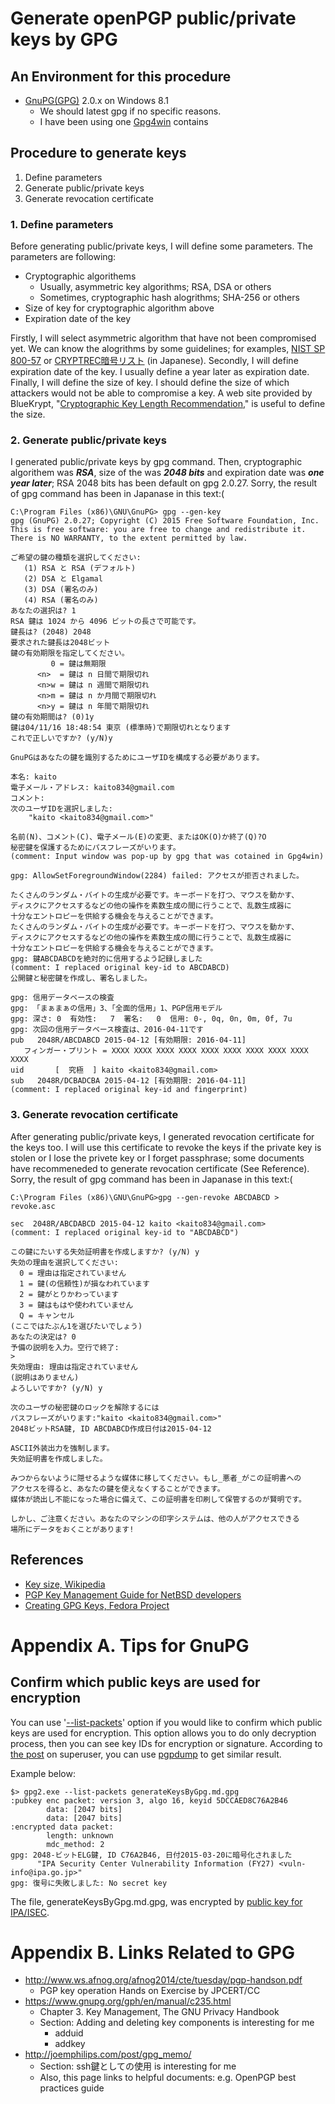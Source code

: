 # Generate openPGP public/private keys by GPG

## An Environment for this procedure
- [GnuPG(GPG)](https://www.gnupg.org/) 2.0.x on Windows 8.1
  - We should latest gpg if no specific reasons.
  - I have been using one [Gpg4win](http://www.gpg4win.org/) contains

## Procedure to generate keys
1. Define parameters
2. Generate public/private keys
3. Generate revocation certificate

### 1. Define parameters
Before generating public/private keys, I will define some parameters. The parameters are following:
- Cryptographic algorithems
  - Usually, asymmetric key algorithms; RSA, DSA or others
  - Sometimes, cryptographic hash alogrithms; SHA-256 or others
- Size of key for cryptographic algorithm above
- Expiration date of the key

Firstly, I will select asymmetric algorithm that have not been compromised yet. We can know the alogrithms by some guidelines; for examples, [NIST SP 800-57](http://csrc.nist.gov/publications/nistpubs/800-57/sp800-57_part1_rev3_general.pdf) or [CRYPTREC暗号リスト](http://www.cryptrec.go.jp/images/cryptrec_ciphers_list_2013.pdf) (in Japanese). Secondly, I will define expiration date of the key. I usually define a year later as expiration date. Finally, I will define the size of key. I should define the size of which attackers would not be able to compromise a key. A web site provided by BlueKrypt, "[Cryptographic Key Length Recommendation](http://www.keylength.com/en/compare/)," is useful to define the size.

### 2. Generate public/private keys
I generated public/private keys by gpg command. Then, cryptographic algorithem was **_RSA_**, size of the was **_2048 bits_** and expiration date was **_one year later_**; RSA 2048 bits has been default on gpg 2.0.27. Sorry, the result of gpg command has been in Japanase in this text:(

```
C:\Program Files (x86)\GNU\GnuPG> gpg --gen-key
gpg (GnuPG) 2.0.27; Copyright (C) 2015 Free Software Foundation, Inc.
This is free software: you are free to change and redistribute it.
There is NO WARRANTY, to the extent permitted by law.

ご希望の鍵の種類を選択してください:
   (1) RSA と RSA (デフォルト)
   (2) DSA と Elgamal
   (3) DSA (署名のみ)
   (4) RSA (署名のみ)
あなたの選択は? 1
RSA 鍵は 1024 から 4096 ビットの長さで可能です。
鍵長は? (2048) 2048
要求された鍵長は2048ビット
鍵の有効期限を指定してください。
         0 = 鍵は無期限
      <n>  = 鍵は n 日間で期限切れ
      <n>w = 鍵は n 週間で期限切れ
      <n>m = 鍵は n か月間で期限切れ
      <n>y = 鍵は n 年間で期限切れ
鍵の有効期間は? (0)1y
鍵は04/11/16 18:48:54 東京 (標準時)で期限切れとなります
これで正しいですか? (y/N)y

GnuPGはあなたの鍵を識別するためにユーザIDを構成する必要があります。

本名: kaito
電子メール・アドレス: kaito834@gmail.com
コメント:
次のユーザIDを選択しました:
    "kaito <kaito834@gmail.com>"

名前(N)、コメント(C)、電子メール(E)の変更、またはOK(O)か終了(Q)?O
秘密鍵を保護するためにパスフレーズがいります。
(comment: Input window was pop-up by gpg that was cotained in Gpg4win)

gpg: AllowSetForegroundWindow(2284) failed: アクセスが拒否されました。

たくさんのランダム・バイトの生成が必要です。キーボードを打つ、マウスを動かす、
ディスクにアクセスするなどの他の操作を素数生成の間に行うことで、乱数生成器に
十分なエントロピーを供給する機会を与えることができます。
たくさんのランダム・バイトの生成が必要です。キーボードを打つ、マウスを動かす、
ディスクにアクセスするなどの他の操作を素数生成の間に行うことで、乱数生成器に
十分なエントロピーを供給する機会を与えることができます。
gpg: 鍵ABCDABCDを絶対的に信用するよう記録しました
(comment: I replaced original key-id to ABCDABCD)
公開鍵と秘密鍵を作成し、署名しました。

gpg: 信用データベースの検査
gpg: 「まぁまぁの信用」3、「全面的信用」1、PGP信用モデル
gpg: 深さ: 0  有効性:   7  署名:   0  信用: 0-, 0q, 0n, 0m, 0f, 7u
gpg: 次回の信用データベース検査は、2016-04-11です
pub   2048R/ABCDABCD 2015-04-12 [有効期限: 2016-04-11]
   フィンガー・プリント = XXXX XXXX XXXX XXXX XXXX XXXX XXXX XXXX XXXX XXXX
uid       [  究極  ] kaito <kaito834@gmail.com>
sub   2048R/DCBADCBA 2015-04-12 [有効期限: 2016-04-11]
(comment: I replaced original key-id and fingerprint)
```

### 3. Generate revocation certificate
After generating public/private keys, I generated revocation certificate for the keys too. I will use this certificate to revoke the keys if the private key is stolen or I lose the privete key or I forget passphrase; some documents have recommeneded to generate revocation certificate (See Reference). Sorry, the result of gpg command has been in Japanase in this text:(

```
C:\Program Files (x86)\GNU\GnuPG>gpg --gen-revoke ABCDABCD > revoke.asc

sec  2048R/ABCDABCD 2015-04-12 kaito <kaito834@gmail.com>
(comment: I replaced original key-id to "ABCDABCD")

この鍵にたいする失効証明書を作成しますか? (y/N) y
失効の理由を選択してください:
  0 = 理由は指定されていません
  1 = 鍵(の信頼性)が損なわれています
  2 = 鍵がとりかわっています
  3 = 鍵はもはや使われていません
  Q = キャンセル
(ここではたぶん1を選びたいでしょう)
あなたの決定は? 0
予備の説明を入力。空行で終了:
>
失効理由: 理由は指定されていません
(説明はありません)
よろしいですか? (y/N) y

次のユーザの秘密鍵のロックを解除するには
パスフレーズがいります:"kaito <kaito834@gmail.com>"
2048ビットRSA鍵, ID ABCDABCD作成日付は2015-04-12

ASCII外装出力を強制します。
失効証明書を作成しました。

みつからないように隠せるような媒体に移してください。もし_悪者_がこの証明書への
アクセスを得ると、あなたの鍵を使えなくすることができます。
媒体が読出し不能になった場合に備えて、この証明書を印刷して保管するのが賢明です。

しかし、ご注意ください。あなたのマシンの印字システムは、他の人がアクセスできる
場所にデータをおくことがあります!
```

## References
- [Key size, Wikipedia](http://en.wikipedia.org/wiki/Key_size)
- [PGP Key Management Guide for NetBSD developers](http://www.netbsd.org/developers/pgp.html#manage-recommendations)
- [Creating GPG Keys, Fedora Project](https://fedoraproject.org/wiki/Creating_GPG_Keys#GPG_Key_Revocation)

# Appendix A. Tips for GnuPG
## Confirm which public keys are used for encryption
You can use '[--list-packets](https://www.gnupg.org/documentation/manuals/gnupg/Operational-GPG-Commands.html)' option if you would like to confirm which public keys are used for encryption.
This option allows you to do only decryption process, then you can see key IDs for encryption or signature.
According to [the post](http://superuser.com/questions/696941/human-readable-dump-of-gpg-public-key) on superuser, you can use [pgpdump](https://github.com/kazu-yamamoto/pgpdump) to get similar result.

Example below:
```
$> gpg2.exe --list-packets generateKeysByGpg.md.gpg
:pubkey enc packet: version 3, algo 16, keyid 5DCCAED8C76A2B46
        data: [2047 bits]
        data: [2047 bits]
:encrypted data packet:
        length: unknown
        mdc_method: 2
gpg: 2048-ビットELG鍵, ID C76A2B46, 日付2015-03-20に暗号化されました
      "IPA Security Center Vulnerability Information (FY27) <vuln-info@ipa.go.jp>"
gpg: 復号に失敗しました: No secret key
```
The file, generateKeysByGpg.md.gpg, was encrypted by [public key for IPA/ISEC](https://www.ipa.go.jp/security/pgp/vuln_fy27.asc).

# Appendix B. Links Related to GPG
- http://www.ws.afnog.org/afnog2014/cte/tuesday/pgp-handson.pdf
  * PGP key operation Hands on Exercise by JPCERT/CC
- https://www.gnupg.org/gph/en/manual/c235.html
  * Chapter 3. Key Management, The GNU Privacy Handbook
  * Section: Adding and deleting key components is interesting for me
    + adduid
    + addkey
- http://joemphilips.com/post/gpg_memo/
  * Section: ssh鍵としての使用 is interesting for me
  * Also, this page links to helpful documents: e.g. OpenPGP best practices guide
